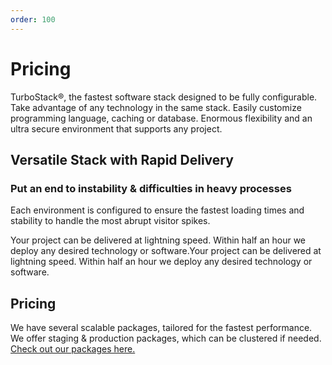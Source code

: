 ```yaml
---
order: 100
---
```


# Pricing
TurboStack®, the fastest software stack designed to be fully configurable. Take advantage of any technology in the same stack. Easily customize programming language, caching or database. Enormous flexibility and an ultra secure environment that supports any project.

## Versatile Stack with Rapid Delivery
### Put an end to instability & difficulties in heavy processes
Each environment is configured to ensure the fastest loading times and stability to handle the most abrupt visitor spikes.

Your project can be delivered at lightning speed. Within half an hour we deploy any desired technology or software.Your project can be delivered at lightning speed. Within half an hour we deploy any desired technology or software.

## Pricing
We have several scalable packages, tailored for the fastest performance. We offer staging & production packages, which can be clustered if needed. [Check out our packages here.](https://www.hosted-power.com/en/turbostack#our-packages)
